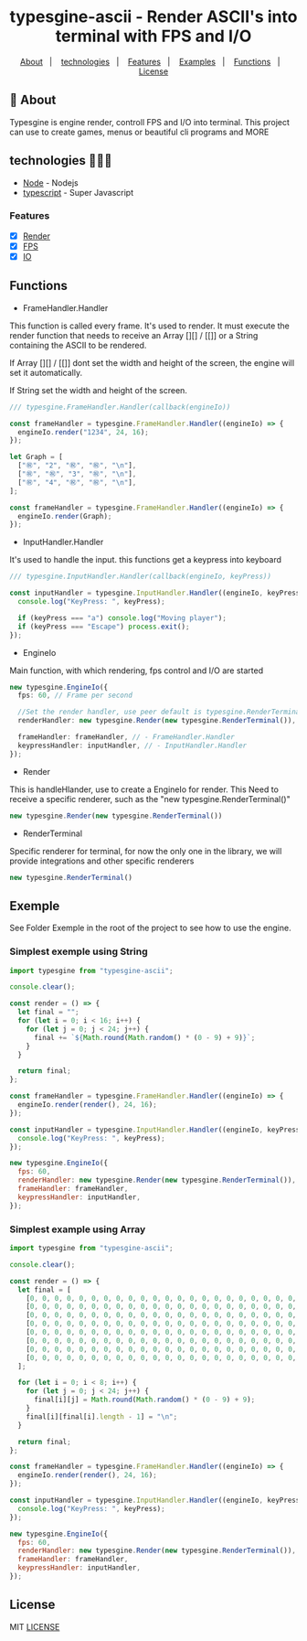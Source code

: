 <h1 align="center">typesgine-ascii - Render ASCII's into terminal with FPS and I/O</h1>

<p align="center">
  <a href="#about">About</a>&nbsp;&nbsp;&nbsp;|&nbsp;&nbsp;&nbsp;
  <a href="#technologies">technologies</a>&nbsp;&nbsp;&nbsp;|&nbsp;&nbsp;&nbsp;
  <a href="#Features">Features</a>&nbsp;&nbsp;&nbsp;|&nbsp;&nbsp;&nbsp;
  <a href="#Examples">Examples</a>&nbsp;&nbsp;&nbsp;|&nbsp;&nbsp;&nbsp;
  <a href="#Funcs">Functions</a>&nbsp;&nbsp;&nbsp;|&nbsp;&nbsp;&nbsp;
  <a href="#license">License</a>
</p>

## :notebook: About

<div id="about"></div>

Typesgine is engine render, controll FPS and I/O into terminal. This project can use to create games, menus or beautiful cli programs and MORE

## technologies 🐱‍🏍🎂

<div id="technologies"></div>

- [Node](http://nodejs.org/) - Nodejs
- [typescript](https://www.typescriptlang.org/) - Super Javascript

### Features

<div id="Features"></div>

- [x] [Render](#render)
- [x] [FPS](#fps)
- [x] [IO](#io)

<div id="Funcs"></div>

## Functions

- FrameHandler.Handler

This function is called every frame. It's used to render.
It must execute the render function that needs to receive an Array [][] / [[]] or a String containing the ASCII to be rendered.

If Array [][] / [[]] dont set the width and height of the screen, the engine will set it automatically.

If String set the width and height of the screen.

```typescript
/// typesgine.FrameHandler.Handler(callback(engineIo))

const frameHandler = typesgine.FrameHandler.Handler((engineIo) => {
  engineIo.render("1234", 24, 16);
});

let Graph = [
  ["㊗", "2", "㊗", "㊗", "\n"],
  ["㊗", "㊗", "3", "㊗", "\n"],
  ["㊗", "4", "㊗", "㊗", "\n"],
];

const frameHandler = typesgine.FrameHandler.Handler((engineIo) => {
  engineIo.render(Graph);
});
```

- InputHandler.Handler

It's used to handle the input. this functions get a keypress into keyboard

```typescript
/// typesgine.InputHandler.Handler(callback(engineIo, keyPress))

const inputHandler = typesgine.InputHandler.Handler((engineIo, keyPress) => {
  console.log("KeyPress: ", keyPress);

  if (keyPress === "a") console.log("Moving player");
  if (keyPress === "Escape") process.exit();
});
```

- EngineIo

Main function, with which rendering, fps control and I/O are started

```typescript
new typesgine.EngineIo({
  fps: 60, // Frame per second

  //Set the render handler, use peer default is typesgine.RenderTerminal for terminal.
  renderHandler: new typesgine.Render(new typesgine.RenderTerminal()),

  frameHandler: frameHandler, // - FrameHandler.Handler
  keypressHandler: inputHandler, // - InputHandler.Handler
});
```

- Render

This is handleHlander, use to create a EngineIo for render. This Need to receive a specific renderer, such as the "new typesgine.RenderTerminal()"
```typescript
new typesgine.Render(new typesgine.RenderTerminal())
```

- RenderTerminal

Specific renderer for terminal, for now the only one in the library, we will provide integrations and other specific renderers
```typescript
new typesgine.RenderTerminal()
```

<div id="Examples"></div>

## Exemple

See Folder Exemple in the root of the project to see how to use the engine.

### Simplest exemple using String

```javascript
import typesgine from "typesgine-ascii";

console.clear();

const render = () => {
  let final = "";
  for (let i = 0; i < 16; i++) {
    for (let j = 0; j < 24; j++) {
      final += `${Math.round(Math.random() * (0 - 9) + 9)}`;
    }
  }

  return final;
};

const frameHandler = typesgine.FrameHandler.Handler((engineIo) => {
  engineIo.render(render(), 24, 16);
});

const inputHandler = typesgine.InputHandler.Handler((engineIo, keyPress) => {
  console.log("KeyPress: ", keyPress);
});

new typesgine.EngineIo({
  fps: 60,
  renderHandler: new typesgine.Render(new typesgine.RenderTerminal()),
  frameHandler: frameHandler,
  keypressHandler: inputHandler,
});
```

### Simplest example using Array

```javascript
import typesgine from "typesgine-ascii";

console.clear();

const render = () => {
  let final = [
    [0, 0, 0, 0, 0, 0, 0, 0, 0, 0, 0, 0, 0, 0, 0, 0, 0, 0, 0, 0, 0, 0, 0, 0],
    [0, 0, 0, 0, 0, 0, 0, 0, 0, 0, 0, 0, 0, 0, 0, 0, 0, 0, 0, 0, 0, 0, 0, 0],
    [0, 0, 0, 0, 0, 0, 0, 0, 0, 0, 0, 0, 0, 0, 0, 0, 0, 0, 0, 0, 0, 0, 0, 0],
    [0, 0, 0, 0, 0, 0, 0, 0, 0, 0, 0, 0, 0, 0, 0, 0, 0, 0, 0, 0, 0, 0, 0, 0],
    [0, 0, 0, 0, 0, 0, 0, 0, 0, 0, 0, 0, 0, 0, 0, 0, 0, 0, 0, 0, 0, 0, 0, 0],
    [0, 0, 0, 0, 0, 0, 0, 0, 0, 0, 0, 0, 0, 0, 0, 0, 0, 0, 0, 0, 0, 0, 0, 0],
    [0, 0, 0, 0, 0, 0, 0, 0, 0, 0, 0, 0, 0, 0, 0, 0, 0, 0, 0, 0, 0, 0, 0, 0],
    [0, 0, 0, 0, 0, 0, 0, 0, 0, 0, 0, 0, 0, 0, 0, 0, 0, 0, 0, 0, 0, 0, 0, 0],
  ];

  for (let i = 0; i < 8; i++) {
    for (let j = 0; j < 24; j++) {
      final[i][j] = Math.round(Math.random() * (0 - 9) + 9);
    }
    final[i][final[i].length - 1] = "\n";
  }

  return final;
};

const frameHandler = typesgine.FrameHandler.Handler((engineIo) => {
  engineIo.render(render(), 24, 16);
});

const inputHandler = typesgine.InputHandler.Handler((engineIo, keyPress) => {
  console.log("KeyPress: ", keyPress);
});

new typesgine.EngineIo({
  fps: 60,
  renderHandler: new typesgine.Render(new typesgine.RenderTerminal()),
  frameHandler: frameHandler,
  keypressHandler: inputHandler,
});
```

## License

<div id="license"></div>

MIT [LICENSE](LICENSE.md)
